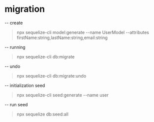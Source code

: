 # migration

-- create
> npx sequelize-cli model:generate --name UserModel --attributes firstName:string,lastName:string,email:string

-- running
> npx sequelize-cli db:migrate

-- undo
> npx sequelize-cli db:migrate:undo

-- initialization seed
> npx sequelize-cli seed:generate --name user

-- run seed
> npx sequelize db:seed:all

